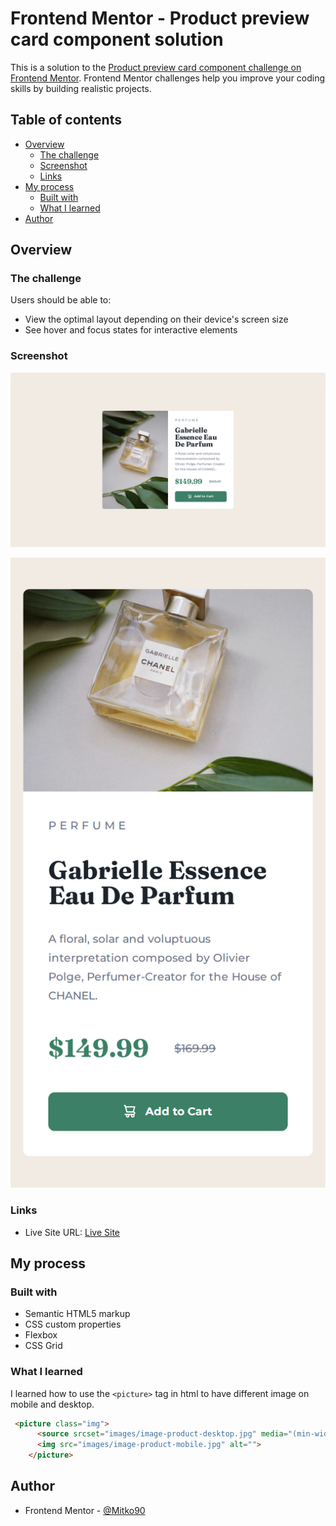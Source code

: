 # Frontend Mentor - Product preview card component solution

This is a solution to the [Product preview card component challenge on Frontend Mentor](https://www.frontendmentor.io/challenges/product-preview-card-component-GO7UmttRfa). Frontend Mentor challenges help you improve your coding skills by building realistic projects. 

## Table of contents

- [Overview](#overview)
  - [The challenge](#the-challenge)
  - [Screenshot](#screenshot)
  - [Links](#links)
- [My process](#my-process)
  - [Built with](#built-with)
  - [What I learned](#what-i-learned)
- [Author](#author)

## Overview

### The challenge

Users should be able to:

- View the optimal layout depending on their device's screen size
- See hover and focus states for interactive elements

### Screenshot

![](./desktop.png)

![](./mobile.png)

### Links

- Live Site URL: [Live Site](https://cheery-lamington-878c24.netlify.app/)

## My process

### Built with

- Semantic HTML5 markup
- CSS custom properties
- Flexbox
- CSS Grid


### What I learned

I learned how to use the ```<picture>``` tag in html to have different image on mobile and desktop.

```html
 <picture class="img">
      <source srcset="images/image-product-desktop.jpg" media="(min-width: 600px)">
      <img src="images/image-product-mobile.jpg" alt="">
    </picture>
```





## Author

- Frontend Mentor - [@Mitko90](https://www.frontendmentor.io/profile/Mitko90)



